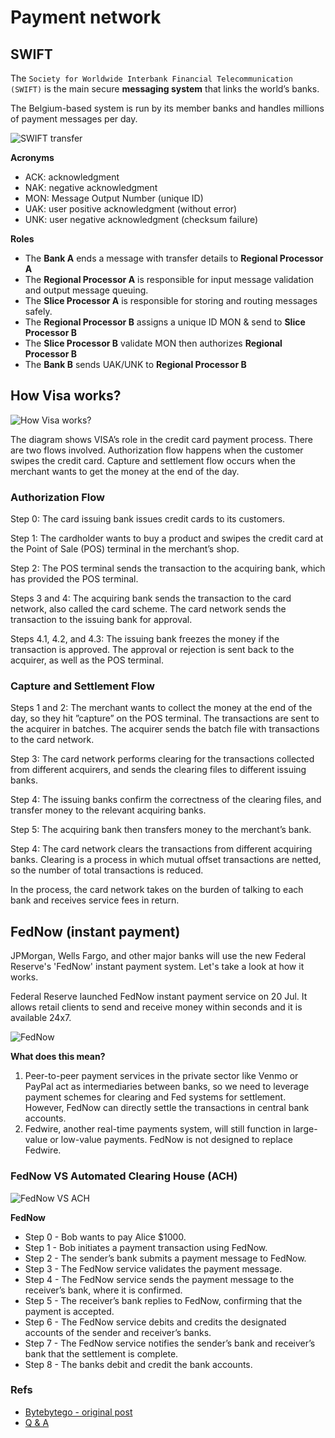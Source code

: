 # Payment network

## SWIFT

The `Society for Worldwide Interbank Financial Telecommunication (SWIFT)` is the main secure **messaging system** that links the world’s banks.

The Belgium-based system is run by its member banks and handles millions of payment messages per day. 

![SWIFT transfer](https://i.pinimg.com/originals/86/f0/7c/86f07ce7ed5ed398292e4b9eda804978.jpg)

**Acronyms**
- ACK: acknowledgment
- NAK: negative acknowledgment
- MON: Message Output Number (unique ID)
- UAK: user positive acknowledgment (without error)
- UNK: user negative acknowledgment (checksum failure)

**Roles**
- The **Bank A** ends a message with transfer details to  **Regional Processor A** 
- The **Regional Processor A** is responsible for input message validation and output message queuing. 
- The **Slice Processor A** is responsible for storing and routing messages safely.
- The **Regional Processor B** assigns a unique ID MON & send to **Slice Processor B**
- The **Slice Processor B** validate MON then authorizes **Regional Processor B**
- The **Bank B** sends UAK/UNK to **Regional Processor B**

## How Visa works?

![How Visa works?](https://i.pinimg.com/originals/d4/7d/3d/d47d3defc268a8e17816a67d8ecff2d7.jpg)

The diagram shows VISA’s role in the credit card payment process. There are two flows involved. Authorization flow happens when the customer swipes the credit card. Capture and settlement flow occurs when the merchant wants to get the money at the end of the day.

### Authorization Flow

Step 0: The card issuing bank issues credit cards to its customers. 
 
Step 1: The cardholder wants to buy a product and swipes the credit card at the Point of Sale (POS) terminal in the merchant’s shop.
 
Step 2: The POS terminal sends the transaction to the acquiring bank, which has provided the POS terminal.
 
Steps 3 and 4: The acquiring bank sends the transaction to the card network, also called the card scheme. The card network sends the transaction to the issuing bank for approval.
 
Steps 4.1, 4.2, and 4.3: The issuing bank freezes the money if the transaction is approved. The approval or rejection is sent back to the acquirer, as well as the POS terminal. 

### Capture and Settlement Flow
Steps 1 and 2: The merchant wants to collect the money at the end of the day, so they hit ”capture” on the POS terminal. The transactions are sent to the acquirer in batches. The acquirer sends the batch file with transactions to the card network.
 
Step 3: The card network performs clearing for the transactions collected from different acquirers, and sends the clearing files to different issuing banks.
 
Step 4: The issuing banks confirm the correctness of the clearing files, and transfer money to the relevant acquiring banks.
 
Step 5: The acquiring bank then transfers money to the merchant’s bank. 
 
Step 4: The card network clears the transactions from different acquiring banks. Clearing is a process in which mutual offset transactions are netted, so the number of total transactions is reduced.
 
In the process, the card network takes on the burden of talking to each bank and receives service fees in return.


## FedNow (instant payment)

JPMorgan, Wells Fargo, and other major banks will use the new Federal Reserve's 'FedNow' instant payment system. Let's take a look at how it works.

Federal Reserve launched FedNow instant payment service on 20 Jul. It allows retail clients to send and receive money within seconds and it is available 24x7.

![FedNow](https://i.pinimg.com/originals/e3/c9/5e/e3c95e2ca672803932bec5e394f82a09.webp)

**What does this mean?**
1. Peer-to-peer payment services in the private sector like Venmo or PayPal act as intermediaries between banks, so we need to leverage payment schemes for clearing and Fed systems for settlement. However, FedNow can directly settle the transactions in central bank accounts.
2. Fedwire, another real-time payments system, will still function in large-value or low-value payments. FedNow is not designed to replace Fedwire.

### FedNow VS Automated Clearing House (ACH)
![FedNow VS ACH](https://i.pinimg.com/originals/a9/9e/ae/a99eae90f16be296a0db8fc9b0955f43.jpg)

**FedNow** 
- Step 0 - Bob wants to pay Alice $1000.
- Step 1 - Bob initiates a payment transaction using FedNow.
- Step 2 - The sender’s bank submits a payment message to FedNow.
- Step 3 - The FedNow service validates the payment message.
- Step 4 - The FedNow service sends the payment message to the receiver’s bank, where it is confirmed.
- Step 5 - The receiver’s bank replies to FedNow, confirming that the payment is accepted.
- Step 6 - The FedNow service debits and credits the designated accounts of the sender and receiver’s banks.
- Step 7 - The FedNow service notifies the sender’s bank and receiver’s bank that the settlement is complete.
- Step 8 - The banks debit and credit the bank accounts.

### Refs
- [Bytebytego - original post](https://blog.bytebytego.com/i/135537446/what-is-fednow-instant-payment)
- [Q & A](https://www.klaros.com/post/q-a-on-the-federal-reserve-s-fednow-service)
